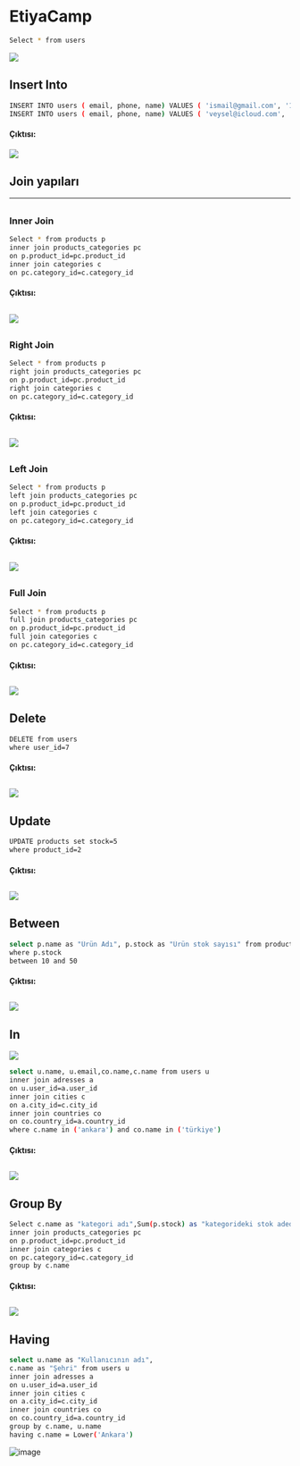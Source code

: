 # EtiyaCamp

```sh
Select * from users
```
![](image/users.png)

## Insert Into
```sh
INSERT INTO users ( email, phone, name) VALUES ( 'ismail@gmail.com', '151617', 'ismail');
INSERT INTO users ( email, phone, name) VALUES ( 'veysel@icloud.com', '5678', 'veysel');
```
#### Çıktısı:
![](image/insertusers.png)

## Join yapıları
---
##
### Inner Join
```sh
Select * from products p
inner join products_categories pc
on p.product_id=pc.product_id
inner join categories c
on pc.category_id=c.category_id
```
#### Çıktısı:
![](image/innerjoin.png)
---
##
### Right Join
```sh
Select * from products p
right join products_categories pc
on p.product_id=pc.product_id
right join categories c
on pc.category_id=c.category_id
```
#### Çıktısı:
![](image/rightjoin.png)
---
##
### Left Join
```sh
Select * from products p
left join products_categories pc
on p.product_id=pc.product_id
left join categories c
on pc.category_id=c.category_id
```
#### Çıktısı:
![](image/leftjoin.png)
---
##
### Full Join
```sh
Select * from products p
full join products_categories pc
on p.product_id=pc.product_id
full join categories c
on pc.category_id=c.category_id
```
#### Çıktısı:
![](image/fulljoin.png)
---
##
##
## Delete
```sh
DELETE from users
where user_id=7
```
#### Çıktısı:
![](image/deleteuser.png)
---
##
##
## Update
```sh
UPDATE products set stock=5
where product_id=2
```
#### Çıktısı:
![](image/updateproducts.png)
---
##
##
## Between
```sh
select p.name as "Ürün Adı", p.stock as "Ürün stok sayısı" from products p 
where p.stock
between 10 and 50
```
#### Çıktısı:
![](image/between.png)
---
##
##
## In
![](image/beforein.png)
```sh
select u.name, u.email,co.name,c.name from users u
inner join adresses a 
on u.user_id=a.user_id
inner join cities c
on a.city_id=c.city_id
inner join countries co 
on co.country_id=a.country_id
where c.name in ('ankara') and co.name in ('türkiye')
```
#### Çıktısı:
![](image/in.png)
---
##
##
## Group By
```sh
Select c.name as "kategori adı",Sum(p.stock) as "kategorideki stok adedi" from products p
inner join products_categories pc
on p.product_id=pc.product_id
inner join categories c
on pc.category_id=c.category_id
group by c.name 
```
#### Çıktısı:
![](image/groupby.png)
---
##
##
## Having 
```sh
select u.name as "Kullanıcının adı",
c.name as "Şehri" from users u
inner join adresses a 
on u.user_id=a.user_id
inner join cities c
on a.city_id=c.city_id
inner join countries co 
on co.country_id=a.country_id
group by c.name, u.name
having c.name = Lower('Ankara') 
```
![image](https://user-images.githubusercontent.com/103939400/204352519-07ae25f5-c96d-48f8-9ae5-c15da83da742.png)
